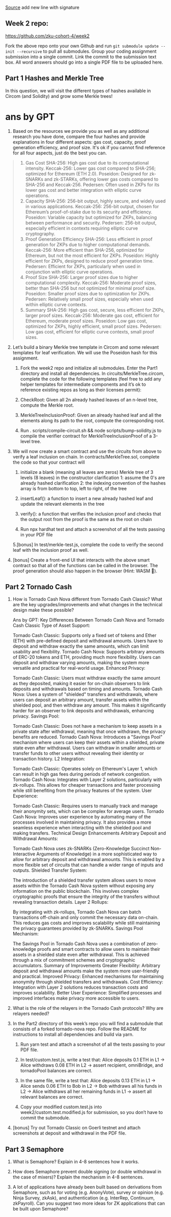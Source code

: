 [Source](https://zku.gnomio.com/mod/assign/view.php?id=119)
add new line with signature

## Week 2 repo: 
https://github.com/zku-cohort-4/week2

Fork the above repo onto your own Github and run `git submodule update --init --recursive` to pull all submodules. Group your coding assignment submission into a single commit. Link the commit to the submission text box. All word answers should go into a single PDF file to be uploaded here.


## Part 1 Hashes and Merkle Tree

In this question, we will visit the different types of hashes available in Circom (and Solidity) and grow some Merkle trees!

# ans by GPT

1. Based on the resources we provide you as well as any additional research you have done, compare the four hashes and provide explanations in four different aspects: gas cost, capacity, proof generation efficiency, and proof size. It's ok if you cannot find reference for all four aspects, just do the best you can.


> 1. Gas Cost
SHA-256: High gas cost due to its computational intensity.
Keccak-256: Lower gas cost compared to SHA-256; optimized for Ethereum (ETH 2.0).
Poseidon: Designed for zk-SNARKs and zk-STARKs, offering lower gas costs compared to SHA-256 and Keccak-256.
Pedersen: Often used in ZKPs for its lower gas cost and better integration with elliptic curve operations.
> 2. Capacity
SHA-256: 256-bit output, highly secure, and widely used in various applications.
Keccak-256: 256-bit output, chosen for Ethereum’s proof-of-stake due to its security and efficiency.
Poseidon: Variable capacity but optimized for ZKPs, balancing between performance and security.
Pedersen: 256-bit output, especially efficient in contexts requiring elliptic curve cryptography.
> 3. Proof Generation Efficiency
SHA-256: Less efficient in proof generation for ZKPs due to higher computational demands.
Keccak-256: More efficient than SHA-256, optimized for Ethereum, but not the most efficient for ZKPs.
Poseidon: Highly efficient for ZKPs, designed to reduce proof generation time.
Pedersen: Efficient for ZKPs, particularly when used in conjunction with elliptic curve operations.
> 4. Proof Size
SHA-256: Larger proof sizes due to higher computational complexity.
Keccak-256: Moderate proof sizes, better than SHA-256 but not optimized for minimal proof size.
Poseidon: Smaller proof sizes due to optimization for ZKPs.
Pedersen: Relatively small proof sizes, especially when used within elliptic curve contexts.
> 5. Summary
SHA-256: High gas cost, secure, less efficient for ZKPs, larger proof sizes.
Keccak-256: Moderate gas cost, efficient for Ethereum, moderate proof sizes.
Poseidon: Low gas cost, optimized for ZKPs, highly efficient, small proof sizes.
Pedersen: Low gas cost, efficient for elliptic curve contexts, small proof sizes.

2. Let’s build a binary Merkle tree template in Circom and some relevant templates for leaf verification. We will use the Poseidon hash for this assignment.

    1. Fork the week2 repo and initialize all submodules. Enter the Part1 directory and install all dependencies. In circuits/MerkleTree.circom, complete the code for the following templates (feel free to add any helper templates for intermediate components and it’s ok to reference existing repos as long as their licenses permit):

    2. CheckRoot: Given all 2n already hashed leaves of an n-level tree, compute the Merkle root.

    3. MerkleTreeInclusionProof: Given an already hashed leaf and all the elements along its path to the root, compute the corresponding root.

    4. Run . scripts/compile-circuit.sh && node scripts/bump-solidity.js to compile the verifier contract for MerkleTreeInclusionProof of a 3-level tree.

3. We will now create a smart contract and use the circuits from above to verify a leaf inclusion on chain. In contracts/MerkleTree.sol, complete the code so that your contract will

    1. initialize a blank (meaning all leaves are zeros) Merkle tree of 3 levels (8 leaves) in the constructor
clarification 1: assume the 0's are already hashed
clarification 2: the indexing convention of the hashes array is from bottom to top, left to right, of the tree

    2. insertLeaf(): a function to insert a new already hashed leaf and update the relevant elements in the tree

    3. verify(): a function that verifies the inclusion proof and checks that the output root from the proof is the same as the root on chain

    4. Run npx hardhat test and attach a screenshot of all the tests passing in your PDF file

    5.[bonus] In test/merkle-test.js, complete the code to verify the second leaf with the inclusion proof as well.

4. [bonus] Create a front-end UI that interacts with the above smart contract so that all of the functions can be called in the browser. The proof generation should also happen in the browser (Hint: WASM 👀).


## Part 2 Tornado Cash

1. How is Tornado Cash Nova different from Tornado Cash Classic? What are the key upgrades/improvements and what changes in the technical design make these possible?

   Ans by GPT:
   Key Differences Between Tornado Cash Nova and Tornado Cash Classic
    Type of Asset Support:
    
    Tornado Cash Classic: Supports only a fixed set of tokens and Ether (ETH) with pre-defined deposit and withdrawal amounts. Users have to deposit and withdraw exactly the same amounts, which can limit usability and flexibility.
    Tornado Cash Nova: Supports arbitrary amounts of ERC-20 tokens and ETH, providing much more flexibility. Users can deposit and withdraw varying amounts, making the system more versatile and practical for real-world usage.
    Enhanced Privacy:
    
    Tornado Cash Classic: Users must withdraw exactly the same amount as they deposited, making it easier for on-chain observers to link deposits and withdrawals based on timing and amounts.
    Tornado Cash Nova: Uses a system of "shielded" transfers and withdrawals, where users can deposit an arbitrary amount, transfer assets within the shielded pool, and then withdraw any amount. This makes it significantly harder for an observer to link deposits and withdrawals, enhancing privacy.
    Savings Pool:
    
    Tornado Cash Classic: Does not have a mechanism to keep assets in a private state after withdrawal, meaning that once withdrawn, the privacy benefits are reduced.
    Tornado Cash Nova: Introduces a "Savings Pool" mechanism where users can keep their assets within a shielded, private state even after withdrawal. Users can withdraw in smaller amounts or transfer funds to other users without revealing their identity or transaction history.
    L2 Integration:
    
    Tornado Cash Classic: Operates solely on Ethereum's Layer 1, which can result in high gas fees during periods of network congestion.
    Tornado Cash Nova: Integrates with Layer 2 solutions, particularly with zk-rollups. This allows for cheaper transactions and faster processing while still benefiting from the privacy features of the system.
    User Experience:
    
    Tornado Cash Classic: Requires users to manually track and manage their anonymity sets, which can be complex for average users.
    Tornado Cash Nova: Improves user experience by automating many of the processes involved in maintaining privacy. It also provides a more seamless experience when interacting with the shielded pool and making transfers.
    Technical Design Enhancements
    Arbitrary Deposit and Withdrawal Amounts:
    
    Tornado Cash Nova uses zk-SNARKs (Zero-Knowledge Succinct Non-Interactive Arguments of Knowledge) in a more sophisticated way to allow for arbitrary deposit and withdrawal amounts. This is enabled by a more flexible set of circuits that can handle a wider range of inputs and outputs.
    Shielded Transfer System:
    
    The introduction of a shielded transfer system allows users to move assets within the Tornado Cash Nova system without exposing any information on the public blockchain. This involves complex cryptographic proofs that ensure the integrity of the transfers without revealing transaction details.
    Layer 2 Rollups:
    
    By integrating with zk-rollups, Tornado Cash Nova can batch transactions off-chain and only commit the necessary data on-chain. This reduces gas costs and improves scalability while still maintaining the privacy guarantees provided by zk-SNARKs.
    Savings Pool Mechanism:
    
    The Savings Pool in Tornado Cash Nova uses a combination of zero-knowledge proofs and smart contracts to allow users to maintain their assets in a shielded state even after withdrawal. This is achieved through a mix of commitment schemes and cryptographic accumulators.
    Summary of Improvements
    Greater Flexibility: Arbitrary deposit and withdrawal amounts make the system more user-friendly and practical.
    Improved Privacy: Enhanced mechanisms for maintaining anonymity through shielded transfers and withdrawals.
    Cost Efficiency: Integration with Layer 2 solutions reduces transaction costs and improves scalability.
    Better User Experience: Simplified processes and improved interfaces make privacy more accessible to users.


3. What is the role of the relayers in the Tornado Cash protocols? Why are relayers needed?

4. In the Part2 directory of this week’s repo you will find a submodule that consists of a forked tornado-nova repo. Follow the README for instructions to install all dependencies and build via yarn.

    1. Run yarn test and attach a screenshot of all the tests passing to your PDF file. 

    2. In test/custom.test.js, write a test that: Alice deposits 0.1 ETH in L1 -> Alice withdraws 0.08 ETH in L2 -> assert recipient, omniBridge, and tornadoPool balances are correct.

    3. In the same file, write a test that: Alice deposits 0.13 ETH in L1 -> Alice sends 0.06 ETH to Bob in L2 -> Bob withdraws all his funds in L2 -> Alice withdraws all her remaining funds in L1 -> assert all relevant balances are correct.

    4. Copy your modified custom.test.js into week2/custom.test.modified.js for submission, so you don’t have to commit the submodule.

5. [bonus] Try out Tornado Classic on Goerli testnet and attach screenshots at deposit and withdrawal in the PDF file.

## Part 3 Semaphore

1. What is Semaphore? Explain in 4-8 sentences how it works.

2. How does Semaphore prevent double signing (or double withdrawal in the case of mixers)? Explain the mechanism in 4-8 sentences.

3. A lot of applications have already been built based on derivations from Semaphore, such as for voting (e.g. AnonyVote), survey or opinion (e.g. Ninja Survey, zkAsk), and authentication (e.g. InterRep, Continuum, zkPayroll). Can you suggest two more ideas for ZK applications that can be built upon Semaphore?
